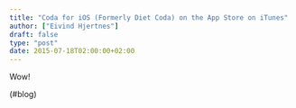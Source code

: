 ```yaml
---
title: "Coda for iOS (Formerly Diet Coda) on the App Store on iTunes"
author: ["Eivind Hjertnes"]
draft: false
type: "post"
date: 2015-07-18T02:00:00+02:00
---
```


Wow!

(#blog)
